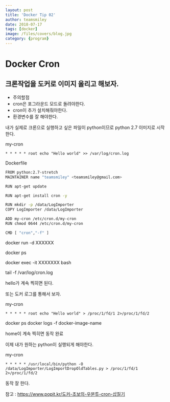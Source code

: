 ```yaml
---
layout: post
title: 'Docker Tip 02' 
author: teamsmiley 
date: 2018-07-17
tags: [docker]
image: /files/covers/blog.jpg
category: {program}
---
```


# Docker Cron

## 크론작업을 도커로 이미지 올리고 해보자.

* 주의할점 
 * cron은 포그라운드 모드로 돌려야한다. 
 * cron이 추가 설치해줘야한다.
 * 환경변수를 잘 해야한다. 

내가 실제로 크론으로 실행하고 싶은 파일이 python이므로 python 2.7 이미지로 시작한다.

my-cron
```
* * * * * root echo "Hello world" >> /var/log/cron.log
```

Dockerfile 
```bash
FROM python:2.7-stretch
MAINTAINER name "teamsmiley" <teamsmiley@gmail.com>

RUN apt-get update

RUN apt-get install cron -y

RUN mkdir -p /data/LogImporter
COPY LogImporter /data/LogImporter

ADD my-cron /etc/cron.d/my-cron
RUN chmod 0644 /etc/cron.d/my-cron

CMD [ "cron","-f" ]
```

docker run -d XXXXXX

docker ps 

docker exec -it XXXXXXX bash

tail -f /var/log/cron.log

hello가 계속 찍히면 된다.

또는 도커 로그를 통해서 보자. 

my-cron
```
* * * * * root echo "Hello world" > /proc/1/fd/1 2>/proc/1/fd/2
```

docker ps 
docker logs -f docker-image-name

home이 계속 찍히면 동작 완료 

이제 내가 원하는 python이 실행되게 해야한다.

my-cron
```
* * * * * /usr/local/bin/python -O /data/LogImporter/LogImportDropOldTables.py > /proc/1/fd/1 2>/proc/1/fd/2
```

동작 잘 한다. 

참고 : <https://www.popit.kr/도커-초보의-우분투-cron-삽질기>




